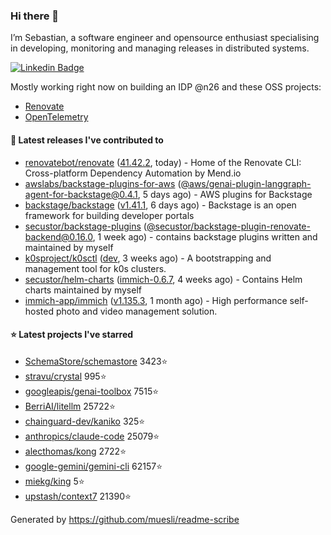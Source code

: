 ### Hi there 👋

I’m Sebastian, a software engineer and opensource enthusiast specialising in developing, monitoring and managing releases in distributed systems.    

[![Linkedin Badge](https://img.shields.io/badge/-LinkedIn-blue?style=flat&logo=Linkedin&logoColor=white&link=https://www.linkedin.com/in/sebastian-poxhofer/)](https://www.linkedin.com/in/sebastian-poxhofer/)

Mostly working right now on building an IDP @n26 and these OSS projects:
- [Renovate](https://github.com/renovatebot/renovate)
- [OpenTelemetry](https://github.com/open-telemetry)



#### 🚀 Latest releases I've contributed to

- [renovatebot/renovate](https://github.com/renovatebot/renovate) ([41.42.2](https://github.com/renovatebot/renovate/releases/tag/41.42.2), today) - Home of the Renovate CLI: Cross-platform Dependency Automation by Mend.io
- [awslabs/backstage-plugins-for-aws](https://github.com/awslabs/backstage-plugins-for-aws) ([@aws/genai-plugin-langgraph-agent-for-backstage@0.4.1](https://github.com/awslabs/backstage-plugins-for-aws/releases/tag/%40aws/genai-plugin-langgraph-agent-for-backstage%400.4.1), 5 days ago) - AWS plugins for Backstage
- [backstage/backstage](https://github.com/backstage/backstage) ([v1.41.1](https://github.com/backstage/backstage/releases/tag/v1.41.1), 6 days ago) - Backstage is an open framework for building developer portals
- [secustor/backstage-plugins](https://github.com/secustor/backstage-plugins) ([@secustor/backstage-plugin-renovate-backend@0.16.0](https://github.com/secustor/backstage-plugins/releases/tag/%40secustor/backstage-plugin-renovate-backend%400.16.0), 1 week ago) - contains backstage plugins written and maintained by myself
- [k0sproject/k0sctl](https://github.com/k0sproject/k0sctl) ([dev](https://github.com/k0sproject/k0sctl/releases/tag/dev), 3 weeks ago) - A bootstrapping and management tool for k0s clusters.
- [secustor/helm-charts](https://github.com/secustor/helm-charts) ([immich-0.6.7](https://github.com/secustor/helm-charts/releases/tag/immich-0.6.7), 4 weeks ago) - Contains Helm charts maintained by myself
- [immich-app/immich](https://github.com/immich-app/immich) ([v1.135.3](https://github.com/immich-app/immich/releases/tag/v1.135.3), 1 month ago) - High performance self-hosted photo and video management solution.

#### ⭐ Latest projects I've starred

- [SchemaStore/schemastore](https://github.com/SchemaStore/schemastore) 3423⭐
- [stravu/crystal](https://github.com/stravu/crystal) 995⭐
- [googleapis/genai-toolbox](https://github.com/googleapis/genai-toolbox) 7515⭐
- [BerriAI/litellm](https://github.com/BerriAI/litellm) 25722⭐
- [chainguard-dev/kaniko](https://github.com/chainguard-dev/kaniko) 325⭐
- [anthropics/claude-code](https://github.com/anthropics/claude-code) 25079⭐
- [alecthomas/kong](https://github.com/alecthomas/kong) 2722⭐
- [google-gemini/gemini-cli](https://github.com/google-gemini/gemini-cli) 62157⭐
- [miekg/king](https://github.com/miekg/king) 5⭐
- [upstash/context7](https://github.com/upstash/context7) 21390⭐



Generated by https://github.com/muesli/readme-scribe
